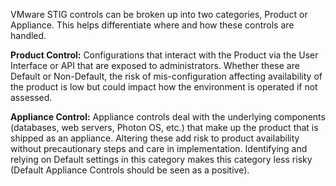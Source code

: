 VMware STIG controls can be broken up into two categories, Product or Appliance. This helps differentiate where and how these controls are handled.

**Product Control:** Configurations that interact with the Product via the User Interface or API that are exposed to administrators. Whether these are Default or Non-Default, the risk of mis-configuration affecting availability of the product is low but could impact how the environment is operated if not assessed.  

**Appliance Control:** Appliance controls deal with the underlying components (databases, web servers, Photon OS, etc.) that make up the product that is shipped as an appliance. Altering these add risk to product availability without precautionary steps and care in implementation. Identifying and relying on Default settings in this category makes this category less risky (Default Appliance Controls should be seen as a positive).  